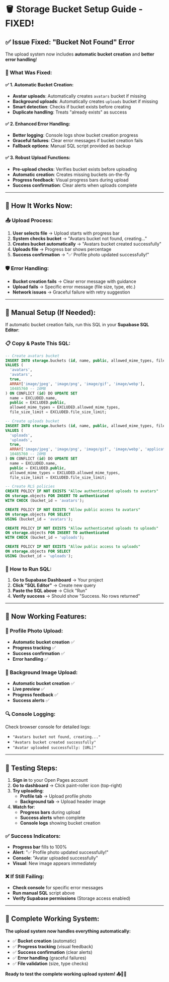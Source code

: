 # 🪣 **Storage Bucket Setup Guide - FIXED!**

## ✅ **Issue Fixed: "Bucket Not Found" Error**

The upload system now includes **automatic bucket creation** and **better error handling**!

### **🔧 What Was Fixed:**

#### **✅ 1. Automatic Bucket Creation:**
- **Avatar uploads**: Automatically creates `avatars` bucket if missing
- **Background uploads**: Automatically creates `uploads` bucket if missing
- **Smart detection**: Checks if bucket exists before creating
- **Duplicate handling**: Treats "already exists" as success

#### **✅ 2. Enhanced Error Handling:**
- **Better logging**: Console logs show bucket creation progress
- **Graceful failures**: Clear error messages if bucket creation fails
- **Fallback options**: Manual SQL script provided as backup

#### **✅ 3. Robust Upload Functions:**
- **Pre-upload checks**: Verifies bucket exists before uploading
- **Automatic creation**: Creates missing buckets on-the-fly
- **Progress feedback**: Visual progress bars during upload
- **Success confirmation**: Clear alerts when uploads complete

---

## **🚀 How It Works Now:**

### **📤 Upload Process:**
1. **User selects file** → Upload starts with progress bar
2. **System checks bucket** → "Avatars bucket not found, creating..."
3. **Creates bucket automatically** → "Avatars bucket created successfully"
4. **Uploads file** → Progress bar shows percentage
5. **Success confirmation** → "✅ Profile photo updated successfully!"

### **🛡️ Error Handling:**
- **Bucket creation fails** → Clear error message with guidance
- **Upload fails** → Specific error message (file size, type, etc.)
- **Network issues** → Graceful failure with retry suggestion

---

## **🔧 Manual Setup (If Needed):**

If automatic bucket creation fails, run this SQL in your **Supabase SQL Editor**:

### **📋 Copy & Paste This SQL:**

```sql
-- Create avatars bucket
INSERT INTO storage.buckets (id, name, public, allowed_mime_types, file_size_limit)
VALUES (
  'avatars', 
  'avatars', 
  true, 
  ARRAY['image/jpeg', 'image/png', 'image/gif', 'image/webp'],
  10485760 -- 10MB
) ON CONFLICT (id) DO UPDATE SET
  name = EXCLUDED.name,
  public = EXCLUDED.public,
  allowed_mime_types = EXCLUDED.allowed_mime_types,
  file_size_limit = EXCLUDED.file_size_limit;

-- Create uploads bucket  
INSERT INTO storage.buckets (id, name, public, allowed_mime_types, file_size_limit)
VALUES (
  'uploads', 
  'uploads', 
  true, 
  ARRAY['image/jpeg', 'image/png', 'image/gif', 'image/webp', 'application/pdf'],
  10485760 -- 10MB
) ON CONFLICT (id) DO UPDATE SET
  name = EXCLUDED.name,
  public = EXCLUDED.public,
  allowed_mime_types = EXCLUDED.allowed_mime_types,
  file_size_limit = EXCLUDED.file_size_limit;

-- Create RLS policies
CREATE POLICY IF NOT EXISTS "Allow authenticated uploads to avatars" 
ON storage.objects FOR INSERT TO authenticated 
WITH CHECK (bucket_id = 'avatars');

CREATE POLICY IF NOT EXISTS "Allow public access to avatars" 
ON storage.objects FOR SELECT 
USING (bucket_id = 'avatars');

CREATE POLICY IF NOT EXISTS "Allow authenticated uploads to uploads" 
ON storage.objects FOR INSERT TO authenticated 
WITH CHECK (bucket_id = 'uploads');

CREATE POLICY IF NOT EXISTS "Allow public access to uploads" 
ON storage.objects FOR SELECT 
USING (bucket_id = 'uploads');
```

### **📍 How to Run SQL:**
1. **Go to Supabase Dashboard** → Your project
2. **Click "SQL Editor"** → Create new query
3. **Paste the SQL above** → Click "Run"
4. **Verify success** → Should show "Success. No rows returned"

---

## **🎯 Now Working Features:**

### **👤 Profile Photo Upload:**
- **Automatic bucket creation** ✅
- **Progress tracking** ✅ 
- **Success confirmation** ✅
- **Error handling** ✅

### **🎨 Background Image Upload:**
- **Automatic bucket creation** ✅
- **Live preview** ✅
- **Progress feedback** ✅
- **Success alerts** ✅

### **🔍 Console Logging:**
Check browser console for detailed logs:
- `"Avatars bucket not found, creating..."`
- `"Avatars bucket created successfully"`
- `"Avatar uploaded successfully: [URL]"`

---

## **🧪 Testing Steps:**

1. **Sign in** to your Open Pages account
2. **Go to dashboard** → Click paint-roller icon (top-right)
3. **Try uploading**:
   - **Profile tab** → Upload profile photo
   - **Background tab** → Upload header image
4. **Watch for**:
   - **Progress bars** during upload
   - **Success alerts** when complete
   - **Console logs** showing bucket creation

### **✅ Success Indicators:**
- **Progress bar** fills to 100%
- **Alert**: "✅ Profile photo updated successfully!"
- **Console**: "Avatar uploaded successfully"
- **Visual**: New image appears immediately

### **❌ If Still Failing:**
- **Check console** for specific error messages
- **Run manual SQL** script above
- **Verify Supabase permissions** (Storage access enabled)

---

## **🎉 Complete Working System:**

**The upload system now handles everything automatically:**
- ✅ **Bucket creation** (automatic)
- ✅ **Progress tracking** (visual feedback)  
- ✅ **Success confirmation** (clear alerts)
- ✅ **Error handling** (graceful failures)
- ✅ **File validation** (size, type checks)

**Ready to test the complete working upload system! 📤🎨✨**
